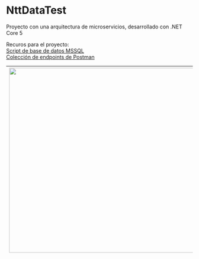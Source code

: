 # NttDataTest

Proyecto con una arquitectura de microservicios, desarrollado con .NET Core 5

Recuros para el proyecto:<br />
[Script de base de datos MSSQL](https://drive.google.com/file/d/1oFxYOF8GFuO5_TJ2cG87ZgkqFi9TCIRB/view?usp=sharing)<br />
[Colección de endpoints de Postman](https://drive.google.com/file/d/13jH3zeie2BWln8oKZwvm9H7r3R-Tsjcz/view?usp=sharing)

| <img src="https://raw.githubusercontent.com/MarkosDfz/movies_app/master/assets/img/arquitectura.jpg?token=GHSAT0AAAAAABYUS54SBVITBDBYPD6KYLQ6YY64B6Q" height="500"/> |
|--|
